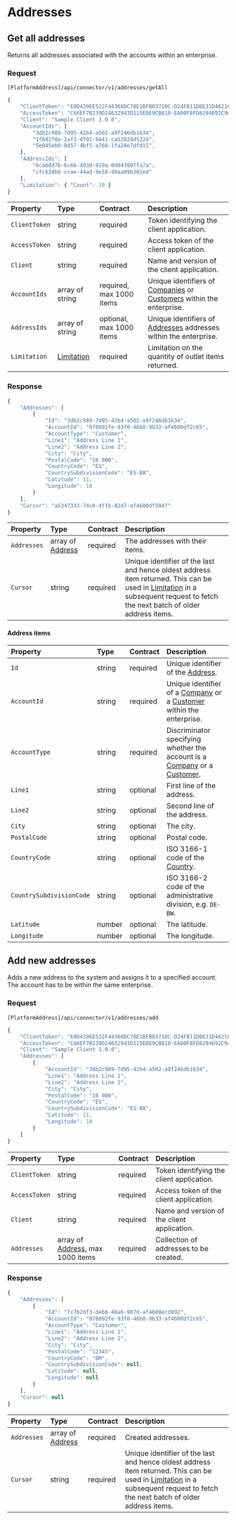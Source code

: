 # Addresses

## Get all addresses

Returns all addresses associated with the accounts within an enterprise.

### Request

`[PlatformAddress]/api/connector/v1/addresses/getAll`

```javascript
{
    "ClientToken": "E0D439EE522F44368DC78E1BFB03710C-D24FB11DBE31D4621C4817E028D9E1D",
    "AccessToken": "C66EF7B239D24632943D115EDE9CB810-EA00F8FD8294692C940F6B5A8F9453D",
    "Client": "Sample Client 1.0.0",
    "AccountIds": [
        "3db2c989-7d95-42b4-a502-a9f246db1634",
        "1f841f0a-2af3-4f01-9441-ca52828d5224",
        "5e045eb0-8d57-4bf5-a766-1fa28e7dfd11",
    ],
    "AddressIds": [
        "6cabdd7b-6c6b-4939-919a-0d043997fa7a",
        "cfc63db6-ccae-44ad-9e58-48aa89b301ed"
    ],
    "Limitation": { "Count": 10 }
}
```

| Property | Type | Contract | Description |
| :-- | :-- | :-- | :-- |
| `ClientToken` | string | required | Token identifying the client application. |
| `AccessToken` | string | required | Access token of the client application. |
| `Client` | string | required | Name and version of the client application. |
| `AccountIds` | array of string | required, max 1000 items | Unique identifiers of [Companies](companies.md#company) or [Customers](customers.md#customer) within the enterprise. |
| `AddressIds` | array of string | optional, max 1000 items | Unique identifiers of [Addresses](configuration.md#address) addresses within the enterprise. |
| `Limitation` | [Limitation](../guidelines/pagination.md#limitation) | required | Limitation on the quantity of outlet items returned. |

### Response

```javascript
{
    "Addresses": [
        {
            "Id": "3db2c989-7d95-42b4-a502-a9f246db1634",
            "AccountId": "078892fe-93f0-46b8-9b33-af4600df2c65",
            "AccountType": "Customer",
            "Line1": "Address Line 1",
            "Line2": "Address Line 2",
            "City": "City",
            "PostalCode": "10 000",
            "CountryCode": "ES",
            "CountrySubdivisionCode": "ES-BA",
            "Latitude": 11,
            "Longitude": 10
        }
    ],
    "Cursor": "a5347333-74c0-4ffb-82d7-af4600df5047"
}
```

| Property | Type | Contract | Description |
| :-- | :-- | :-- | :-- |
| `Addresses` | array of [Address](#address-items) | required | The addresses with their items. |
| `Cursor` | string | required | Unique identifier of the last and hence oldest address item returned. This can be used in [Limitation](../guidelines/pagination.md#limitation) in a subsequent request to fetch the next batch of older address items. |

#### Address items

| Property | Type | Contract | Description |
| :-- | :-- | :-- | :-- |
| `Id` | string | required | Unique identifier of the [Address](configuration.md#address). |
| `AccountId` | string | required | Unique identifier of a [Company](companies.md#company) or a [Customer](customers.md#customer) within the enterprise. |
| `AccountType` | string | required | Discriminator specifying whether the account is a [Company](companies.md#company) or a [Customer](customers.md#customer). |
| `Line1` | string | optional | First line of the address. |
| `Line2` | string | optional | Second line of the address. |
| `City` | string | optional | The city. |
| `PostalCode` | string | optional | Postal code. |
| `CountryCode` | string | optional | ISO 3166-1 code of the [Country](countries.md#country). |
| `CountrySubdivisionCode` | string | optional | ISO 3166-2 code of the administrative division, e.g. `DE-BW`. |
| `Latitude` | number | optional | The latitude. |
| `Longitude` | number | optional | The longitude. |

## Add new addresses

Adds a new address to the system and assigns it to a specified account. The account has to be within the same enterprise.

### Request

`[PlatformAddress]/api/connector/v1/addresses/add`

```javascript
{
    "ClientToken": "E0D439EE522F44368DC78E1BFB03710C-D24FB11DBE31D4621C4817E028D9E1D",
    "AccessToken": "C66EF7B239D24632943D115EDE9CB810-EA00F8FD8294692C940F6B5A8F9453D",
    "Client": "Sample Client 1.0.0",
    "Addresses": [
        {
            "AccountId": "3db2c989-7d95-42b4-a502-a9f246db1634",
            "Line1": "Address Line 1",
            "Line2": "Address Line 2",
            "City": "City",
            "PostalCode": "10 000",
            "CountryCode": "ES",
            "CountrySubdivisionCode": "ES-BA",
            "Latitude": 11,
            "Longitude": 10
        }
    ]
}
```

| Property | Type | Contract | Description |
| :-- | :-- | :-- | :-- |
| `ClientToken` | string | required | Token identifying the client application. |
| `AccessToken` | string | required | Access token of the client application. |
| `Client` | string | required | Name and version of the client application. |
| `Addresses` | array of [Address](#address-items), max 1000 items | required | Collection of addresses to be created. |

### Response

```javascript
{
    "Addresses": [
        {
            "Id": "fc7b2df3-de66-48a6-907d-af4600ecd892",
            "AccountId": "078892fe-93f0-46b8-9b33-af4600df2c65",
            "AccountType": "Customer",
            "Line1": "Address Line 1",
            "Line2": "Address Line 2",
            "City": "City",
            "PostalCode": "12345",
            "CountryCode": "BM",
            "CountrySubdivisionCode": null,
            "Latitude": null,
            "Longitude": null
        }
    ],
    "Cursor": null
}
```

| Property | Type | Contract | Description |
| :-- | :-- | :-- | :-- |
| `Addresses` | array of [Address](#address-items) | required | Created addresses. |
| `Cursor` | string | required | Unique identifier of the last and hence oldest address item returned. This can be used in [Limitation](../guidelines/pagination.md#limitation) in a subsequent request to fetch the next batch of older address items. |
